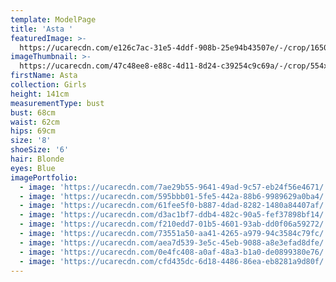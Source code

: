 ```yaml
---
template: ModelPage
title: 'Asta '
featuredImage: >-
  https://ucarecdn.com/e126c7ac-31e5-4ddf-908b-25e94b43507e/-/crop/1650x1014/0,43/-/preview/
imageThumbnail: >-
  https://ucarecdn.com/47c48ee8-e88c-4d11-8d24-c39254c9c69a/-/crop/554x823/145,15/-/preview/
firstName: Asta
collection: Girls
height: 141cm
measurementType: bust
bust: 68cm
waist: 62cm
hips: 69cm
size: '8'
shoeSize: '6'
hair: Blonde
eyes: Blue
imagePortfolio:
  - image: 'https://ucarecdn.com/7ae29b55-9641-49ad-9c57-eb24f56e4671/'
  - image: 'https://ucarecdn.com/595bbb01-5fe5-442a-88b6-9989629a0ba4/'
  - image: 'https://ucarecdn.com/61fee5f0-b887-4dad-8282-1480a84407af/'
  - image: 'https://ucarecdn.com/d3ac1bf7-ddb4-482c-90a5-fef37898bf14/'
  - image: 'https://ucarecdn.com/f210edd7-01b5-4601-93ab-dd0f06a59272/'
  - image: 'https://ucarecdn.com/73551a50-aa41-4265-a979-94c3584c79fc/'
  - image: 'https://ucarecdn.com/aea7d539-3e5c-45eb-9088-a8e3efad8dfe/'
  - image: 'https://ucarecdn.com/0e4fc408-a0af-48a3-b1a0-de0899380e76/'
  - image: 'https://ucarecdn.com/cfd435dc-6d18-4486-86ea-eb8281a9d80f/'
---
```


